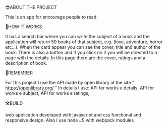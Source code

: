 😎ABOUT THE PROJECT

This is an app for encourage people to read

🔢HOW IT WORKS

It has a search bar where you can write the subject of a book and the application will return 50 books of that subject, e.g. (love, adventure, horror etc...).
When the card appear you can see the cover, title and author of the book. There is also a button and if you click on it you will be directed to a page with the details.
In this page there are the cover, ratings and a description of book.

📖REMEMBER

For this project I use the API made by open library at the site " https://openlibrary.org/ "
In details I use:
API for works e details,
API for works e subject,
API for works e ratings,

🛠️BUILD

web application developed with javascript and css functional and responsive design.
Also I use node JS with webpack modules
